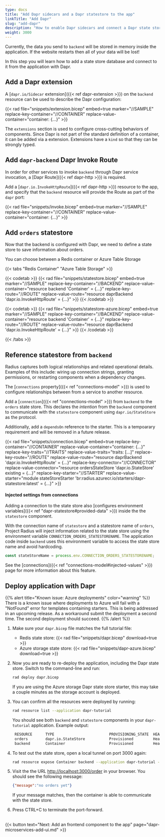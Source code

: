```yaml
---
type: docs
title: "Add Dapr sidecars and a Dapr statestore to the app"
linkTitle: "Add Dapr"
slug: "add-dapr"
description: "How to enable Dapr sidecars and connect a Dapr state store to the tutorial application"
weight: 3000
---
```


Currently, the data you send to `backend` will be stored in memory inside the application. If the website restarts then all of your data will be lost!

In this step you will learn how to add a state store database and connect to it from the application with Dapr.

## Add a Dapr extension

A [`dapr.io/Sidecar` extension]({{< ref dapr-extension >}}) on the `backend` resource can be used to describe the Dapr configuration:

{{< rad file="snippets/extension.bicep" embed=true marker="//SAMPLE" replace-key-container="//CONTAINER" replace-value-container="container: {...}" >}}

The `extensions` section is used to configure cross-cutting behaviors of components. Since Dapr is not part of the standard definition of a container, it can be added via a extension. Extensions have a `kind` so that they can be strongly typed.

## Add `dapr-backend` Dapr Invoke Route

In order for other services to invoke `backend` through Dapr service invocation, a [Dapr Route]({{< ref dapr-http >}}) is required.

Add a [`dapr.io.InvokeHttpRoute`]({{< ref dapr-http >}}) resource to the app, and specify that the `backend` resource will provide the Route as part of the `dapr` port:

{{< rad file="snippets/invoke.bicep" embed=true marker="//SAMPLE" replace-key-container="//CONTAINER" replace-value-container="container: {...}" >}}

## Add `orders` statestore

Now that the backend is configured with Dapr, we need to define a state store to save information about orders.

You can choose between a Redis container or Azure Table Storage

{{< tabs "Redis Container" "Azure Table Storage" >}}

{{< codetab >}}
{{< rad file="snippets/statestore.bicep" embed=true marker="//SAMPLE" replace-key-container="//BACKEND" replace-value-container="resource backend 'Container' = {...}" replace-key-route="//ROUTE" replace-value-route="resource daprBackend 'dapr.io.InvokeHttpRoute' = {...}" >}}
{{< /codetab >}}

{{< codetab >}}
{{< rad file="snippets/statestore-azure.bicep" embed=true marker="//SAMPLE" replace-key-container="//BACKEND" replace-value-container="resource backend 'Container' = {...}" replace-key-route="//ROUTE" replace-value-route="resource daprBackend 'dapr.io.InvokeHttpRoute' = {...}" >}}
{{< /codetab >}}

{{< /tabs >}}

## Reference statestore from `backend`

Radius captures both logical relationships and related operational details. Examples of this include: wiring up connection strings, granting permissions, or restarting components when a dependency changes.

The [`connections` property]({{< ref "connections-model" >}}) is used to configure relationships between from a service to another resource.

Add a [`connection`]({{< ref "connections-model" >}}) from `backend` to the `orders` state store. This declares the _intention_ from the `backend` component to communicate with the `statestore` component using `dapr.io/StateStore` as the protocol.

Additionally, add a `dependsOn` reference to the starter. This is a tempoarary requirement and will be removed in a future release.

{{< rad file="snippets/connection.bicep" embed=true replace-key-container="//CONTAINER" replace-value-container="container: {...}" replace-key-traits="//TRAITS" replace-value-traits="traits: [...]" replace-key-route="//ROUTE" replace-value-route="resource daprBackend 'dapr.io.InvokeHttpRoute' = {...}" replace-key-connector="//CONNECTOR" replace-value-connector="resource ordersStateStore 'dapr.io.StateStore' existing = {...}" replace-key-starter="//STARTER" replace-value-starter="module stateStoreStarter 'br:radius.azurecr.io/starters/dapr-statestore:latest' = {...}" >}}

#### Injected settings from connections

Adding a connection to the state store also [configures environment variables]({{< ref "dapr-statestore#provided-data" >}}) inside the the `statestore` component.

With the connection name of `statestore` and a statestore name of `orders`, Project Radius will inject information related to the state store using the environment variable `CONNECTION_ORDERS_STATESTORENAME`. The application code inside `backend` uses this environment variable to access the state store name and avoid hardcoding.

```js
const stateStoreName = process.env.CONNECTION_ORDERS_STATESTORENAME;
```

See the [connections]({{< ref "connections-model#injected-values" >}}) page for more information about this feature.

## Deploy application with Dapr

{{% alert title="Known issue: Azure deployments" color="warning" %}}
There is a known issue where deployments to Azure will fail with a "NotFound" error for templates containing starters. This is being addressed in an upcoming release. As a workaround submit the deployment a second time. The second deployment should succeed.
{{% /alert %}}

1. Make sure your `dapr.bicep` file matches the full tutorial file:

   - Redis state store: {{< rad file="snippets/dapr.bicep" download=true >}}
   - Azure storage state store: {{< rad file="snippets/dapr-azure.bicep" download=true >}}

1. Now you are ready to re-deploy the application, including the Dapr state store. Switch to the command-line and run:

   ```sh
   rad deploy dapr.bicep
   ```

   If you are using the Azure storage Dapr state store starter, this may take a couple minutes as the storage account is deployed.

1. You can confirm all the resources were deployed by running:

   ```sh
   rad resource list --application dapr-tutorial
   ```

   You should see both `backend` and `statestore` components in your `dapr-tutorial` application. Example output:

   ```sh
    RESOURCE      TYPE                         PROVISIONING_STATE  HEALTH_STATE
    orders        dapr.io.StateStore           Provisioned         Healthy
    backend       Container                    Provisioned         Healthy
   ```

1. To test out the state store, open a local tunnel on port 3000 again:

   ```sh
   rad resource expose Container backend --application dapr-tutorial --port 3000
   ```

1. Visit the the URL [http://localhost:3000/order](http://localhost:3000/order) in your browser. You should see the following message:

   ```json
   {"message":"no orders yet"}
   ```

   If your message matches, then the container is able to communicate with the state store.

1. Press CTRL+C to terminate the port-forward.

<br>{{< button text="Next: Add an frontend component to the app" page="dapr-microservices-add-ui.md" >}}
